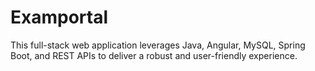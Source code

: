 # Examportal
This full-stack web application leverages Java, Angular, MySQL, Spring Boot, and REST APIs to deliver a robust and user-friendly experience.
